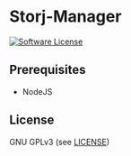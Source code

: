 Storj-Manager
======

[![Software License](https://img.shields.io/badge/license-GPL--3.0-brightgreen.svg?style=flat-square)](LICENSE)

## Prerequisites

- NodeJS

## License

GNU GPLv3 (see [LICENSE](https://github.com/felixbrucker/storj-manager/blob/master/LICENSE))
